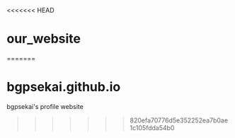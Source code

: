 <<<<<<< HEAD
# our_website

=======
# bgpsekai.github.io
bgpsekai's profile website
>>>>>>> 820efa70776d5e352252ea7b0ae1c105fdda54b0
